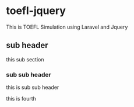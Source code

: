 # toefl-jquery
This is TOEFL Simulation using Laravel and Jquery

## sub header

this sub section

### sub sub header

this is sub sub header

this is fourth